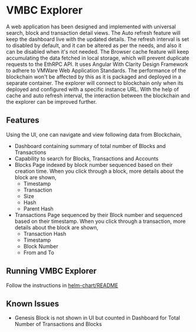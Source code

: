 # VMBC Explorer

A web application has been designed and implemented with universal search, block and transaction detail views. The Auto refresh feature will keep the dashboard live with the updated details. The refresh interval is set to disabled by default, and it can be altered as per the needs, and also it can be disabled when it's not needed. The Browser cache feature will keep accumulating the data fetched in local storage, which will prevent duplicate requests to the EthRPC API. It uses Angular With Clarity Design Framework to adhere to VMWare Web Application Standards. The performance of the blockchain won't be affected by this as it is packaged and deployed in a separate container. The explorer will connect to blockchain only when its deployed and configured with a specific instance URL. With the help of cache and auto refresh interval, the interaction between the blockchain and the explorer can be improved further.

## Features
Using the UI, one can navigate and view following data from Blockchain,
- Dashboard containing summary of total number of Blocks and Transactions
- Capability to search for Blocks, Transactions and Accounts
- Blocks Page indexed by block number sequenced based on their creation time. When you click through a block, more details about the block are shown,
  - Timestamp
  - Transaction
  - Size
  - Hash
  - Parent Hash
- Transactions Page sequenced by their Block number and sequenced based on their timestamp. When you click through a transaction, more details about the block are shown,
  - Transaction Hash
  - Timestamp
  - Block Number
  - From and To

## Running VMBC Explorer

Follow the instructions in [helm-chart/README](./helm-chart/README.md)

## Known Issues
- Genesis Block is not shown in UI but counted in Dashboard for Total Number of Transactions and Blocks
